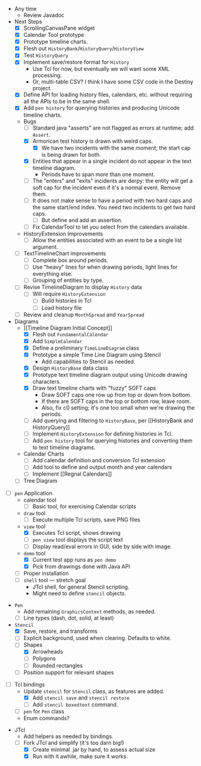- Any time
    - Review Javadoc
- Next Steps
    - [x] ScrollingCanvasPane widget
    - [x] Calendar Tool prototype
    - [x] Prototype timeline charts.
    - [x] Flesh out `HistoryBank`/`HistoryQuery`/`HistoryView`
    - [x] Test `HistoryQuery`
    - [x] Implement save/restore format for `History`
        - Use Tcl for now, but eventually we will want some XML processing.
        - Or, multi-table CSV? I think I have some CSV code in the Destiny project.
    - [x] Define API for loading history files, calendars, etc. without requiring all the APIs to be in the same shell.
    - [x] Add `pen history` for querying histories and producing Unicode timeline charts.
    - Bugs
        - [ ] Standard java "asserts" are not flagged as errors at runtime; add `Assert`.
        - [x] Armorican test history is drawn with weird caps.
            - [x] We have two incidents with the same moment; the start cap is being drawn for both.
        - [x] Entities that appear in a single incident do not appear in the text timeline diagram.
            - Periods have to span more than one moment.
        - [ ] The "enters" and "exits" incidents are derpy: the entity will get a soft cap for the incident even if it's a normal event.  Remove them.
        - [ ] It does not make sense to have a period with two hard caps and the same start/end index.  You need two incidents to get two hard caps.
            - [ ] But define and add an assertion.
        - [ ] Fix CalendarTool to let you select from the calendars available.
    - HistoryExtension Improvements
        - [ ] Allow the entities associated with an event to be a single list argument.
    - [ ] TextTimelineChart improvements
        - [ ] Complete box around periods.
        - [ ] Use "heavy" lines for when drawing periods, light lines for everything else.
        - [ ] Grouping of entities by type.
    - [ ] Revise TimelineDiagram to display `History` data
        - [ ] Will require `HistoryExtension`
            - [ ] Build histories in Tcl
            - [ ] Load history file
    - [ ] Review and cleanup `MonthSpread` and `YearSpread`
- Diagrams
    - [[Timeline Diagram Initial Concept]]
        - [x] Flesh out `FundamentalCalendar`
        - [x] Add `SimpleCalendar`
        - [x] Define a preliminary `TimeLineDiagram` class
        - [x] Prototype a simple Time Line Diagram using Stencil
            - Add capabilities to Stencil as needed.
        - [x] Design `HistoryBase` data class
        - [x] Prototype text timeline diagram output using Unicode drawing characters.
        - [x] Draw text timeline charts with "fuzzy" SOFT caps
            - Draw SOFT caps one row up from top or down from bottom.
            - If there are SOFT caps in the top or bottom row, leave room.
            - Also, fix c0 setting; it's one too small when we're drawing the periods.
        - [ ] Add querying and filtering to `HistoryBase`, per [[HistoryBank and HistoryQuery]]
        - [ ] Implement `HistoryExtension` for defining histories in Tcl.
        - [ ] Add `pen history` tool for querying histories and converting them to text timeline diagrams.
    - Calendar Charts
        - [ ] Add calendar definition and conversion Tcl extension
        - [ ] Add tool to define and output month and year calendars
        - [ ] Implement [[Regnal Calendars]]
    - [ ] Tree Diagram
- [ ] `pen` Application
    -   calendar tool
        - [ ] Basic tool, for exercising Calendar scripts
    -  `draw` tool
        - [ ] Execute multiple Tcl scripts, save PNG files
    - `view` tool
        - [x] Executes Tcl script, shows drawing
        - [ ] `pen view` tool displays the script text
        - [ ] Display read/eval errors in GUI, side by side with image.
    - `demo` tool
        - [x] Current test app runs as `pen demo`
        - [x] Pick from drawings done with Java API
    - [ ] Proper installation
    - [ ] `shell` tool — stretch goal
        - JTcl shell, for general Stencil scripting.
        - Might need to define `stencil` objects.
- `Pen` 
    - Add remaining `GraphicsContext` methods, as needed.
    - [ ] Line types (dash, dot, solid, at least)
- `Stencil` 
    - [x] Save, restore, and transforms
    - [ ] Explicit background, used when clearing.  Defaults to white.
    - [ ] Shapes
        - [x] Arrowheads
        - [ ] Polygons
        - [ ] Rounded rectangles
    - [ ] Position support for relevant shapes
- [ ] Tcl bindings
    - Update `stencil` for `Stencil` class, as features are added.
        - [x] Add `stencil save` and `stencil restore`
        - [ ] Add `stencil boxedtext` command.
    - [ ] `pen` for `Pen` class 
    - Enum commands?
- JTcl
    - Add helpers as needed by bindings.
    - [ ] Fork JTcl and simplify (it's too darn big!)
        - [x] Create minimal .jar by hand, to assess actual size
        - [x] Run with it awhile, make sure it works.
